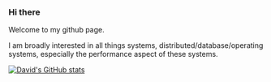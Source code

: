 ### Hi there 

Welcome to my github page. 

I am broadly interested in all things systems, distributed/database/operating systems, especially the performance aspect of these systems. 

<!--
**yuzhu/yuzhu** is a ✨ _special_ ✨ repository because its `README.md` (this file) appears on your GitHub profile.

Here are some ideas to get you started:

- 🔭 I’m currently working on ...
- 🌱 I’m currently learning ...
- 👯 I’m looking to collaborate on ...
- 🤔 I’m looking for help with ...
- 💬 Ask me about ...
- 📫 How to reach me: ...
- 😄 Pronouns: ...
- ⚡ Fun fact: ...
-->

[![David's GitHub stats](https://github-readme-stats.vercel.app/api?username=yuzhu)](https://github.com/anuraghazra/github-readme-stats)
